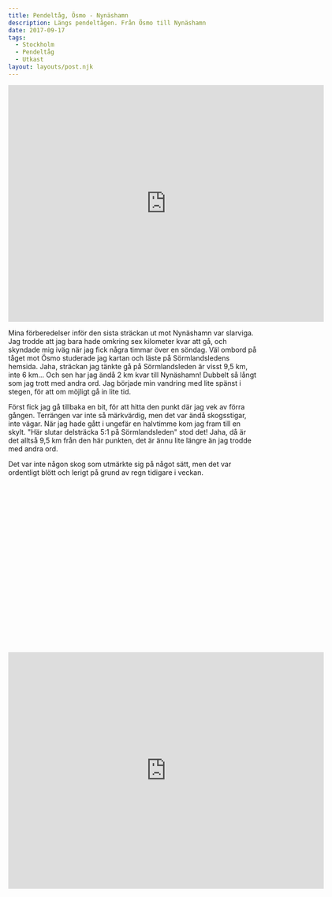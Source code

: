 ```yaml
---
title: Pendeltåg, Ösmo - Nynäshamn
description: Längs pendeltågen. Från Ösmo till Nynäshamn
date: 2017-09-17
tags:
  - Stockholm
  - Pendeltåg
  - Utkast
layout: layouts/post.njk
---
```

<iframe src="https://www.google.com/maps/d/embed?mid=1oNHoZqsSSICPnmDmJbFczVXY1PQ" width="640" height="480" frameborder="0"></iframe>

Mina förberedelser inför den sista sträckan ut mot Nynäshamn var slarviga. Jag trodde att jag bara hade omkring sex kilometer kvar att gå, och skyndade mig iväg när jag fick några timmar över en söndag. Väl ombord på tåget mot Ösmo studerade jag kartan och läste på Sörmlandsledens hemsida. Jaha, sträckan jag tänkte gå på Sörmlandsleden är visst 9,5 km, inte 6 km... Och sen har jag ändå 2 km kvar till Nynäshamn! Dubbelt så långt som jag trott med andra ord. Jag började min vandring med lite spänst i stegen, för att om möjligt gå in lite tid.

Först fick jag gå tillbaka en bit, för att hitta den punkt där jag vek av förra gången. Terrängen var inte så märkvärdig, men det var ändå skogsstigar, inte vägar. När jag hade gått i ungefär en halvtimme kom jag fram till en skylt. "Här slutar delsträcka 5:1 på Sörmlandsleden" stod det! Jaha, då är det alltså 9,5 km från den här punkten, det är ännu lite längre än jag trodde med andra ord.

Det var inte någon skog som utmärkte sig på något sätt, men det var ordentligt blött och lerigt på grund av regn tidigare i veckan.

&nbsp;

<a href="../photos/pendeltacc8ag-occ88smo-nynacc88shamn-perk9387-20170917.jpg"><img class="alignnone size-full wp-image-319" src="../photos/pendeltacc8ag-occ88smo-nynacc88shamn-perk9387-20170917.jpg" alt=""  /></a> 

<a href="../photos/pendeltacc8ag-occ88smo-nynacc88shamn-perk9388-20170917.jpg"><img class="alignnone size-full wp-image-318" src="../photos/pendeltacc8ag-occ88smo-nynacc88shamn-perk9388-20170917.jpg" alt=""  /></a> 

<a href="../photos/pendeltacc8ag-occ88smo-nynacc88shamn-perk9386-20170917.jpg"><img class="alignnone size-full wp-image-317" src="../photos/pendeltacc8ag-occ88smo-nynacc88shamn-perk9386-20170917.jpg" alt=""  /></a> 

<a href="../photos/pendeltacc8ag-occ88smo-nynacc88shamn-perk9399-20170917.jpg"><img class="alignnone size-full wp-image-316" src="../photos/pendeltacc8ag-occ88smo-nynacc88shamn-perk9399-20170917.jpg" alt=""  /></a> 

<a href="../photos/pendeltacc8ag-occ88smo-nynacc88shamn-perk9392-20170917.jpg"><img class="alignnone size-full wp-image-315" src="../photos/pendeltacc8ag-occ88smo-nynacc88shamn-perk9392-20170917.jpg" alt="" /></a>  

<a href="../photos/pendeltacc8ag-occ88smo-nynacc88shamn-perk9404-20170917.jpg"><img class="alignnone size-full wp-image-313" src="../photos/pendeltacc8ag-occ88smo-nynacc88shamn-perk9404-20170917.jpg" alt=""  /></a> 

<a href="../photos/pendeltacc8ag-occ88smo-nynacc88shamn-perk9407-20170917.jpg"><img class="alignnone size-full wp-image-312" src="../photos/pendeltacc8ag-occ88smo-nynacc88shamn-perk9407-20170917.jpg" alt=""  /></a> 

<a href="../photos/pendeltacc8ag-occ88smo-nynacc88shamn-perk9405-20170917.jpg"><img class="alignnone size-full wp-image-311" src="../photos/pendeltacc8ag-occ88smo-nynacc88shamn-perk9405-20170917.jpg" alt=""  /></a> 

<a href="../photos/pendeltacc8ag-occ88smo-nynacc88shamn-perk9409-20170917.jpg"><img class="alignnone size-full wp-image-310" src="../photos/pendeltacc8ag-occ88smo-nynacc88shamn-perk9409-20170917.jpg" alt=""  /></a> 

<a href="../photos/pendeltacc8ag-occ88smo-nynacc88shamn-perk9415-20170917.jpg"><img class="alignnone size-full wp-image-309" src="../photos/pendeltacc8ag-occ88smo-nynacc88shamn-perk9415-20170917.jpg" alt=""  /></a> 

<a href="../photos/pendeltacc8ag-occ88smo-nynacc88shamn-perk9414-20170917.jpg"><img class="alignnone size-full wp-image-308" src="../photos/pendeltacc8ag-occ88smo-nynacc88shamn-perk9414-20170917.jpg" alt=""  /></a> 

<a href="../photos/pendeltacc8ag-occ88smo-nynacc88shamn-perk9417-20170917.jpg"><img class="alignnone size-full wp-image-307" src="../photos/pendeltacc8ag-occ88smo-nynacc88shamn-perk9417-20170917.jpg" alt=""  /></a> 

<a href="../photos/pendeltacc8ag-occ88smo-nynacc88shamn-perk9425-20170917.jpg"><img class="alignnone size-full wp-image-306" src="../photos/pendeltacc8ag-occ88smo-nynacc88shamn-perk9425-20170917.jpg" alt=""  /></a> 

<a href="../photos/pendeltacc8ag-occ88smo-nynacc88shamn-perk9426-20170917.jpg"><img class="alignnone size-full wp-image-305" src="../photos/pendeltacc8ag-occ88smo-nynacc88shamn-perk9426-20170917.jpg" alt=""  /></a> 

<a href="../photos/pendeltacc8ag-occ88smo-nynacc88shamn-perk9435-20170917.jpg"><img class="alignnone size-full wp-image-304" src="../photos/pendeltacc8ag-occ88smo-nynacc88shamn-perk9435-20170917.jpg" alt=""  /></a> 

<a href="../photos/pendeltacc8ag-occ88smo-nynacc88shamn-perk9433-20170917.jpg"><img class="alignnone size-full wp-image-303" src="../photos/pendeltacc8ag-occ88smo-nynacc88shamn-perk9433-20170917.jpg" alt=""  /></a> 

<a href="../photos/pendeltacc8ag-occ88smo-nynacc88shamn-perk9428-20170917.jpg"><img class="alignnone size-full wp-image-302" src="../photos/pendeltacc8ag-occ88smo-nynacc88shamn-perk9428-20170917.jpg" alt=""  /></a> 

<a href="../photos/pendeltacc8ag-occ88smo-nynacc88shamn-perk9450-20170917.jpg"><img class="alignnone size-full wp-image-301" src="../photos/pendeltacc8ag-occ88smo-nynacc88shamn-perk9450-20170917.jpg" alt=""  /></a> 

<a href="../photos/pendeltacc8ag-occ88smo-nynacc88shamn-perk9442-20170917.jpg"><img class="alignnone size-full wp-image-300" src="../photos/pendeltacc8ag-occ88smo-nynacc88shamn-perk9442-20170917.jpg" alt=""  /></a> 

<a href="../photos/pendeltacc8ag-occ88smo-nynacc88shamn-perk9440-20170917.jpg"><img class="alignnone size-full wp-image-299" src="../photos/pendeltacc8ag-occ88smo-nynacc88shamn-perk9440-20170917.jpg" alt=""  /></a> 

<a href="../photos/pendeltacc8ag-occ88smo-nynacc88shamn-perk9451-20170917.jpg"><img class="alignnone size-full wp-image-298" src="../photos/pendeltacc8ag-occ88smo-nynacc88shamn-perk9451-20170917.jpg" alt=""  /></a>

<iframe src="https://www.google.com/maps/d/embed?mid=1oNHoZqsSSICPnmDmJbFczVXY1PQ" width="640" height="480" frameborder="0"></iframe>